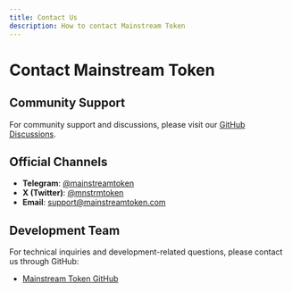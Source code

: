 ```yaml
---
title: Contact Us
description: How to contact Mainstream Token
---
```


# Contact Mainstream Token

## Community Support

For community support and discussions, please visit our [GitHub Discussions](https://github.com/mainstreamorganization/mainstreamtoken/discussions).

## Official Channels

- **Telegram**: [@mainstreamtoken](https://t.me/mainstreamtoken)
- **X (Twitter)**: [@mnstrmtoken](https://x.com/mnstrmtoken)
- **Email**: support@mainstreamtoken.com

## Development Team

For technical inquiries and development-related questions, please contact us through GitHub:

- [Mainstream Token GitHub](https://github.com/mainstreamorganization/mainstreamtoken)
